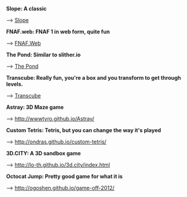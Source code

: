 **Slope: A classic**


--> [Slope](https://sites.google.com/site/slopeunblockednow/)


**FNAF.web: FNAF 1 in web form, quite fun**


--> [FNAF.Web](https://wellsousaaa.github.io/Five-Nights-at-Freddys-Web/)


**The Pond: Similar to slither.io**


--> [The Pond](https://thepond.zolmeister.com/)


**Transcube: Really fun, you're a box and you transform to get through levels.**


--> [Transcube](http://code.jerev.be/ggo13-transcube/)


**Astray: 3D Maze game**


--> http://wwwtyro.github.io/Astray/


**Custom Tetris: Tetris, but you can change the way it's played**


--> http://ondras.github.io/custom-tetris/


**3D.CITY: A 3D sandbox game**


--> http://lo-th.github.io/3d.city/index.html


**Octocat Jump: Pretty good game for what it is**


--> http://ogoshen.github.io/game-off-2012/

